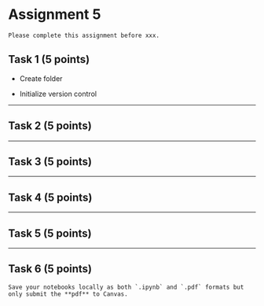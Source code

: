 # Assignment 5

```{admonition} Deadline
Please complete this assignment before xxx.
```

## Task 1 (5 points)

* Create folder

* Initialize version control

*****************************

## Task 2 (5 points)



*****************************

## Task 3 (5 points)

*****************************

## Task 4 (5 points)

*****************************

## Task 5 (5 points)

*****************************

## Task 6 (5 points)


```{important}
Save your notebooks locally as both `.ipynb` and `.pdf` formats but only submit the **pdf** to Canvas.
```